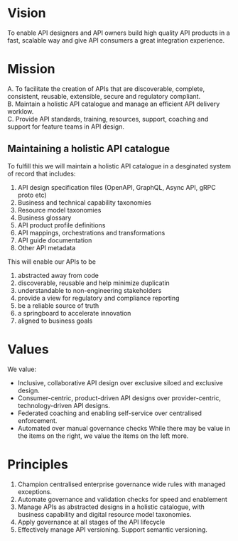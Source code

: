 
# Vision 

To enable API designers and API owners build high quality API products in a fast, scalable way and give API consumers a great integration experience.


# Mission

A. To facilitate the creation of APIs that are discoverable, complete, consistent, reusable, extensible, secure and regulatory compliant.  
B. Maintain a holistic API catalogue and manage an efficient API delivery worklow.  
C. Provide API standards, training, resources, support, coaching and support for feature teams in API design. 

## Maintaining a holistic API catalogue
To fulfill this we will maintain a holistic API catalogue in a desginated system of record that includes:
1. API design specification files (OpenAPI, GraphQL, Async API, gRPC proto etc)
2. Business and technical capability taxonomies
3. Resource model taxonomies
4. Business glossary
5. API product profile definitions
6. API mappings, orchestrations and transformations
7. API guide documentation
8. Other API metadata

This will enable our APIs to be 
1. abstracted away from code 
2. discoverable, reusable and help minimize duplicatin
3. understandable to non-engineering stakeholders
4. provide a view for regulatory and compliance reporting
5. be a reliable source of truth
6. a springboard to accelerate innovation 
7. aligned to business goals

# Values

We value:
- Inclusive, collaborative API design over exclusive siloed and exclusive design. 
- Consumer-centric, product-driven API designs over provider-centric, technology-driven API designs.
- Federated coaching and enabling self-service over centralised enforcement.  
- Automated over manual governance checks
While there may be value in the items on the right, we value the items on the left more.

# Principles
1. Champion centralised enterprise governance wide rules with managed exceptions. 
2. Automate governance and validation checks for speed and enablement
3. Manage APIs as abstracted designs in a holistic catalogue, with business capability and digital resource model taxonomies. 
4. Apply governance at all stages of the API lifecycle
5. Effectively manage API versioning. Support semantic versioning. 



